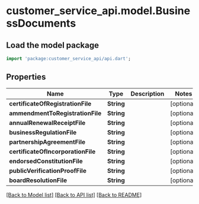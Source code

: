 # customer_service_api.model.BusinessDocuments

## Load the model package
```dart
import 'package:customer_service_api/api.dart';
```

## Properties
Name | Type | Description | Notes
------------ | ------------- | ------------- | -------------
**certificateOfRegistrationFile** | **String** |  | [optional] 
**ammendmentToRegistrationFile** | **String** |  | [optional] 
**annualRenewalReceiptFile** | **String** |  | [optional] 
**businessRegulationFile** | **String** |  | [optional] 
**partnershipAgreementFile** | **String** |  | [optional] 
**certificateOfIncorporationFile** | **String** |  | [optional] 
**endorsedConstitutionFile** | **String** |  | [optional] 
**publicVerificationProofFile** | **String** |  | [optional] 
**boardResolutionFile** | **String** |  | [optional] 

[[Back to Model list]](../README.md#documentation-for-models) [[Back to API list]](../README.md#documentation-for-api-endpoints) [[Back to README]](../README.md)


